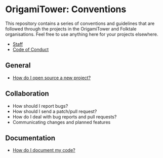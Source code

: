 OrigamiTower: Conventions
=========================

This repository contains a series of conventions and guidelines that are
followed through the projects in the OrigamiTower and Folktale
organisations. Feel free to use anything here for your projects elsewhere.

- [Staff](staff.md)
- [Code of Conduct](code-of-conduct.md)


## General

- [How do I open source a new project?](./general/how-do-i-open-source-a-new-project.md)


## Collaboration

- How should I report bugs?
- How should I send a patch/pull request?
- How do I deal with bug reports and pull requests?
- Communicating changes and planned features


## Documentation

- [How do I document my code?](./documentation/how-do-i-document-my-code.md)
